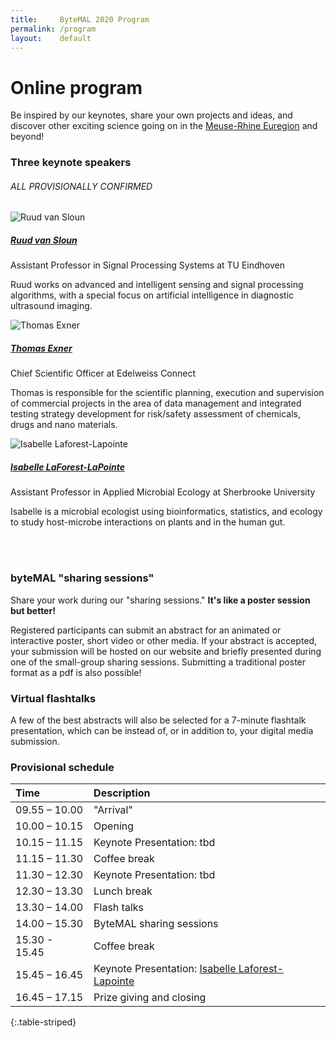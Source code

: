 ```yaml
---
title:     ByteMAL 2020 Program
permalink: /program
layout:    default
---
```


# Online program

Be inspired by our keynotes, share your own projects and ideas, and discover other exciting science going on in the [Meuse-Rhine Euregion](https://en.wikipedia.org/wiki/Meuse%E2%80%93Rhine_Euroregion) and beyond!

### Three keynote speakers

###### ALL PROVISIONALLY CONFIRMED


<div class="card container-md mb-3" style="max-height: 200px>
  <div class="row no-gutters">
    <div class="col-md-4">
      <img src="/bytemal-2020/images/ruud.jpg" class="card-img rounded" alt="Ruud van Sloun">
    </div>
    <div class="col-md-8">
      <div class="card-body">
        <h5 class="card-title"><a href="https://www.tue.nl/en/research/researchers/ruud-van-sloun/">Ruud van Sloun</a></h5>
        <p class="card-text font-weight-bold">Assistant Professor in Signal Processing Systems at TU Eindhoven</p>
        <p class="card-text">Ruud works on advanced and intelligent sensing and signal processing algorithms, with a special focus on artificial intelligence in diagnostic ultrasound imaging.</p>
      </div>
    </div>
  </div>
</div>

<div class="card container-md mb-3">
  <div class="row no-gutters">
    <div class="col-md-4">
      <img src="/bytemal-2020/images/thomas.jpg" class="card-img rounded" alt="Thomas Exner">
    </div>
    <div class="col-md-8">
      <div class="card-body">
        <h5 class="card-title"><a href="https://www.edelweissconnect.com/team-dc/thomas-exner">Thomas Exner</a></h5>
        <p class="card-text font-weight-bold">Chief Scientific Officer at Edelweiss Connect</p>
        <p class="card-text">Thomas is responsible for the scientific planning, execution and supervision of commercial projects in the area of data management and integrated testing strategy development for risk/safety assessment of chemicals, drugs and nano materials.</p>
      </div>
    </div>
  </div>
</div>

<div class="card container-md mb-3">
  <div class="row no-gutters">
    <div class="col-md-4">
      <img src="/bytemal-2020/images/isabelle.jpg" class="card-img rounded" alt="Isabelle Laforest-Lapointe">
    </div>
    <div class="col-md-8">
      <div class="card-body">
        <h5 class="card-title"><a href="https://isabellelaforestlapointe.wordpress.com/">Isabelle LaForest-LaPointe</a></h5>
        <p class="card-text font-weight-bold">Assistant Professor in Applied Microbial Ecology at Sherbrooke University</p>
        <p class="card-text">Isabelle is a microbial ecologist using bioinformatics, statistics, and ecology to study host-microbe interactions on plants and in the human gut.</p>
      </div>
    </div>
  </div>
</div>
<br><br>

### byteMAL "sharing sessions"

Share your work during our "sharing sessions." **It's like a poster session but better!** 

Registered participants can submit an abstract for an animated or interactive poster, short video or other media. 
If your abstract is accepted, your submission will be hosted on our website and briefly presented during one of the small-group sharing sessions. 
Submitting a traditional poster format as a pdf is also possible!

### Virtual flashtalks

A few of the best abstracts will also be selected for a 7-minute flashtalk presentation, which can be instead of, or in addition to, your digital media submission.

### Provisional schedule 

| Time      | Description |
| :---        |    :----   |
| 09.55 – 10.00  | "Arrival"                  |
| 10.00 – 10.15  | Opening                    |
| 10.15 – 11.15  | Keynote Presentation: tbd  |
| 11.15 – 11.30  | Coffee break               |
| 11.30 – 12.30  | Keynote Presentation: tbd  |
| 12.30 – 13.30  | Lunch break                |
| 13.30 – 14.00  | Flash talks                |
| 14.00 – 15.30  | ByteMAL sharing sessions   |
| 15.30 - 15.45  | Coffee break               |
| 15.45 – 16.45  | Keynote Presentation: [Isabelle Laforest-Lapointe](https://isabellelaforestlapointe.wordpress.com/)   |
| 16.45 – 17.15  | Prize giving and closing   |
{:.table-striped}


